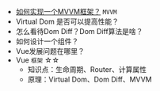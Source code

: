 - [如何实现一个MVVM框架？](https://github.com/DMQ/mvvm) `MVVM`
- Virtual Dom 是否可以提高性能？
- 怎么看待Dom Diff？Dom Diff算法是啥？
- 如何设计一个组件？
- Vue发展问题在哪里？
- Vue `框架` ☆☆
  - 知识点：生命周期、Router、计算属性
  - 原理：Virtual Dom、Dom Diff、MVVM